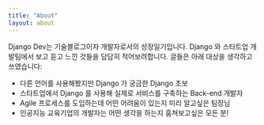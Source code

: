 ```yaml
---
title: "About"
layout: about
---
```


Django Dev는 기술블로그이자 개발자로서의 성장일기입니다. Django 와 스타트업 개발팀에서 보고 듣고 느낀 것들을 담담히 적어보려합니다. 글들은 아래 대상을 생각하고 쓰였습니다:

  - 다른 언어를 사용해봤지만 Django 가 궁금한 Django 초보
  - 스타트업에서 Django 를 사용해 실제로 서비스를 구축하는 Back-end 개발자
  - Agile 프로세스를 도입하는데 어떤 어려움이 있는지 미리 알고싶은 팀장님
  - 인공지능 교육기업의 개발자는 어떤 생각을 하는지 훔쳐보고싶은 모든 분!